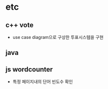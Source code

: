 # etc   


## c++ vote   
- use case diagram으로 구상한 투표시스템을 구현


## java   


## js wordcounter   
- 특정 페이지내의 단어 빈도수 확인
